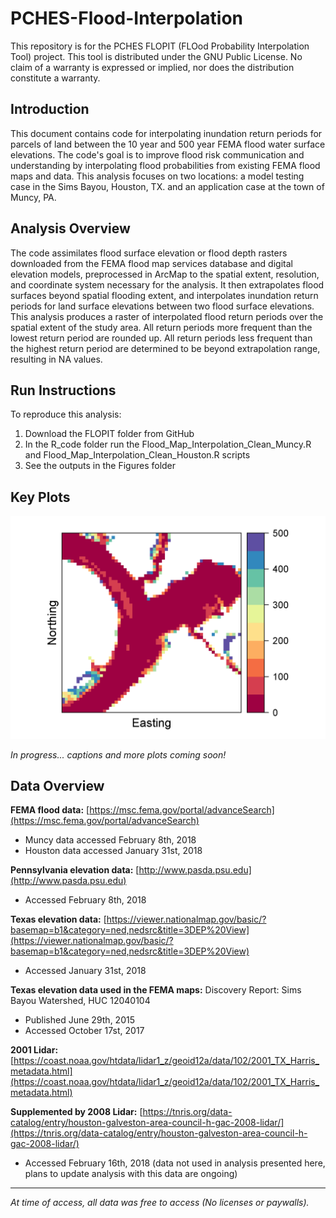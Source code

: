 # PCHES-Flood-Interpolation

This repository is for the PCHES FLOPIT (FLOod Probability Interpolation Tool) project. This tool is distributed under the GNU Public License. No claim of a warranty is expressed or implied, nor does the distribution constitute a warranty.

## Introduction

This document contains code for interpolating inundation return periods for parcels of land between the 10 year and 500 year FEMA flood water surface elevations. The code's goal is to improve flood risk communication and understanding by interpolating flood probabilities from existing FEMA flood maps and data. This analysis focuses on two locations: a model testing case in the Sims Bayou, Houston, TX. and an application case at the town of Muncy, PA.

## Analysis Overview

The code assimilates flood surface elevation or flood depth rasters downloaded from the FEMA flood map services database and digital elevation models, preprocessed in ArcMap to the spatial extent, resolution, and coordinate system necessary for the analysis. It then extrapolates flood surfaces beyond spatial flooding extent, and interpolates inundation return periods for land surface elevations between two flood surface elevations. This analysis produces a raster of interpolated flood return periods over the spatial extent of the study area. All return periods more frequent than the lowest return period are rounded up. All return periods less frequent than the highest return period are determined to be beyond extrapolation range, resulting in NA values.

## Run Instructions

To reproduce this analysis:
1) Download the FLOPIT folder from GitHub
2) In the R_code folder run the Flood_Map_Interpolation_Clean_Muncy.R and Flood_Map_Interpolation_Clean_Houston.R scripts
3) See the outputs in the Figures folder

## Key Plots

![Alt text](/Figures/Muncy_figures/PCHES_Muncy_flood_interpolation_probmap.png)

*In progress... captions and more plots coming soon!*

## Data Overview

**FEMA flood data:** [https://msc.fema.gov/portal/advanceSearch](https://msc.fema.gov/portal/advanceSearch)  
* Muncy data accessed February 8th, 2018
* Houston data accessed January 31st, 2018

**Pennsylvania elevation data:** [http://www.pasda.psu.edu](http://www.pasda.psu.edu)  
* Accessed February 8th, 2018

**Texas elevation data:** [https://viewer.nationalmap.gov/basic/?basemap=b1&category=ned,nedsrc&title=3DEP%20View](https://viewer.nationalmap.gov/basic/?basemap=b1&category=ned,nedsrc&title=3DEP%20View)  
* Accessed January 31st, 2018

**Texas elevation data used in the FEMA maps:** Discovery Report: Sims Bayou Watershed, HUC 12040104  
* Published June 29th, 2015
* Accessed October 17st, 2017

**2001 Lidar:** [https://coast.noaa.gov/htdata/lidar1_z/geoid12a/data/102/2001_TX_Harris_metadata.html](https://coast.noaa.gov/htdata/lidar1_z/geoid12a/data/102/2001_TX_Harris_metadata.html)

**Supplemented by 2008 Lidar:** [https://tnris.org/data-catalog/entry/houston-galveston-area-council-h-gac-2008-lidar/](https://tnris.org/data-catalog/entry/houston-galveston-area-council-h-gac-2008-lidar/)
* Accessed February 16th, 2018 (data not used in analysis presented here, plans to update analysis with this data are ongoing)

---

*At time of access, all data was free to access (No licenses or paywalls).*
